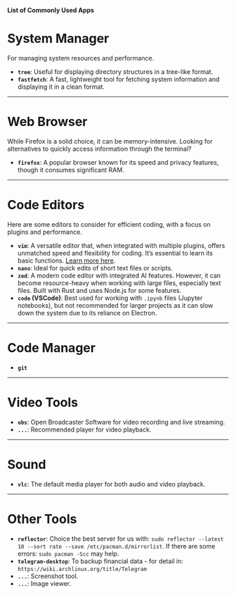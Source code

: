 **List of Commonly Used Apps**

# System Manager

For managing system resources and performance.

- **`tree`**: Useful for displaying directory structures in a tree-like format.
- **`fastfetch`**: A fast, lightweight tool for fetching system information and displaying it in a clean format.

---

# Web Browser

While Firefox is a solid choice, it can be memory-intensive. Looking for alternatives to quickly access information through the terminal?

- **`firefox`**: A popular browser known for its speed and privacy features, though it consumes significant RAM.

---

# Code Editors

Here are some editors to consider for efficient coding, with a focus on plugins and performance.

- **`vim`**: A versatile editor that, when integrated with multiple plugins, offers unmatched speed and flexibility for coding. It’s essential to learn its basic functions. [Learn more here](...).
- **`nano`**: Ideal for quick edits of short text files or scripts.
- **`zed`**: A modern code editor with integrated AI features. However, it can become resource-heavy when working with large files, especially text files. Built with Rust and uses Node.js for some features.
- **`code` (VSCode)**: Best used for working with `.ipynb` files (Jupyter notebooks), but not recommended for larger projects as it can slow down the system due to its reliance on Electron.

---

# Code Manager

- **`git`**

---

# Video Tools

- **`obs`**: Open Broadcaster Software for video recording and live streaming.
- **`...`**: Recommended player for video playback.

---

# Sound

- **`vlc`**: The default media player for both audio and video playback.

---

# Other Tools

- **`reflector`**: Choice the best server for us with: `sudo reflector --latest 10 --sort rate --save /etc/pacman.d/mirrorlist`. If there are some errors: `sudo pacman -Scc` may help.
- **`telegram-desktop`**: To backup financial data - for detail in: `https://wiki.archlinux.org/title/Telegram`
- **`...`**: Screenshot tool.
- **`...`**: Image viewer.
